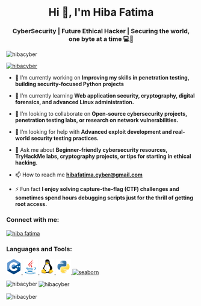 <h1 align="center">Hi 👋, I'm Hiba Fatima</h1>
<h3 align="center">CyberSecurity | Future Ethical Hacker | Securing the world, one byte at a time 💻🔐</h3>

<p align="left"> 
  <img src="https://komarev.com/ghpvc/?username=hibacyber&label=Profile%20views&color=0e75b6&style=flat" alt="hibacyber" /> 
</p>

<p align="left"> 
  <a href="https://github.com/ryo-ma/github-profile-trophy">
    <img src="https://github-profile-trophy.vercel.app/?username=hibacyber&title=Repositories" alt="hibacyber" />
  </a> 
</p>

- 🔭 I’m currently working on **Improving my skills in penetration testing, building security-focused Python projects**

- 🌱 I’m currently learning **Web application security, cryptography, digital forensics, and advanced Linux administration.**

- 👯 I’m looking to collaborate on **Open-source cybersecurity projects, penetration testing labs, or research on network vulnerabilities.**

- 🤝 I’m looking for help with **Advanced exploit development and real-world security testing practices.**

- 💬 Ask me about **Beginner-friendly cybersecurity resources, TryHackMe labs, cryptography projects, or tips for starting in ethical hacking.**

- 📫 How to reach me **hibafatima.cyber@gmail.com**

- ⚡ Fun fact **I enjoy solving capture-the-flag (CTF) challenges and sometimes spend hours debugging scripts just for the thrill of getting root access.**

<h3 align="left">Connect with me:</h3>
<p align="left">
  <a href="https://www.linkedin.com/in/hibafatima2006/" target="blank">
    <img align="center" src="https://raw.githubusercontent.com/rahuldkjain/github-profile-readme-generator/master/src/images/icons/Social/linked-in-alt.svg" alt="hiba fatima" height="30" width="40" />
  </a>
</p>

<h3 align="left">Languages and Tools:</h3>
<p align="left"> 
  <a href="https://www.w3schools.com/cpp/" target="_blank" rel="noreferrer"> 
    <img src="https://raw.githubusercontent.com/devicons/devicon/master/icons/cplusplus/cplusplus-original.svg" alt="cplusplus" width="40" height="40"/> 
  </a> 
  <a href="https://www.java.com" target="_blank" rel="noreferrer"> 
    <img src="https://raw.githubusercontent.com/devicons/devicon/master/icons/java/java-original.svg" alt="java" width="40" height="40"/> 
  </a> 
  <a href="https://www.linux.org/" target="_blank" rel="noreferrer"> 
    <img src="https://raw.githubusercontent.com/devicons/devicon/master/icons/linux/linux-original.svg" alt="linux" width="40" height="40"/> 
  </a> 
  <a href="https://www.python.org" target="_blank" rel="noreferrer"> 
    <img src="https://raw.githubusercontent.com/devicons/devicon/master/icons/python/python-original.svg" alt="python" width="40" height="40"/> 
  </a> 
  <a href="https://seaborn.pydata.org/" target="_blank" rel="noreferrer"> 
    <img src="https://seaborn.pydata.org/_images/logo-mark-lightbg.svg" alt="seaborn" width="40" height="40"/> 
  </a> 
</p>

<p><img align="left" src="https://github-readme-stats.vercel.app/api/top-langs?username=hibacyber&show_icons=true&locale=en&layout=compact" alt="hibacyber" /></p>

<p>&nbsp;<img align="center" src="https://github-readme-stats.vercel.app/api?username=hibacyber&show_icons=true&locale=en" alt="hibacyber" /></p>

<p><img align="center" src="https://github-readme-streak-stats.herokuapp.com/?user=hibacyber&" alt="hibacyber" /></p>

